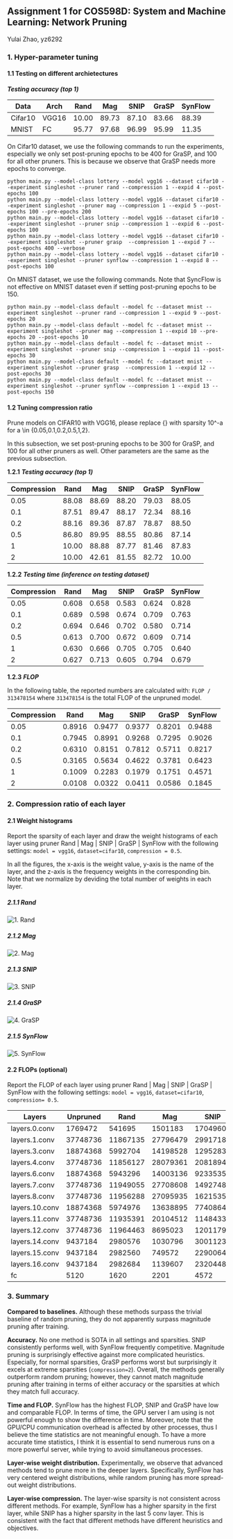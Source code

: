 ## Assignment 1 for COS598D: System and Machine Learning: Network Pruning

Yulai Zhao, yz6292

### 1. Hyper-parameter tuning

#### 1.1 Testing on different archietectures

***Testing accuracy (top 1)***

|   Data  |   Arch |   Rand |  Mag |  SNIP |  GraSP | SynFlow       |   
|----------------|----------------|-------------|-------------|-------------|---------------|----------------|
|Cifar10 | VGG16 | 10.00   |  89.73    |   87.10     |  83.66   |    88.39     |
|MNIST| FC | 95.77   |  97.68    |   96.99     |   95.99   |    11.35     |

On Cifar10 dataset, we use the following commands to run the experiments, especially we only set post-pruning epochs to be 400 for GraSP, and 100 for all other pruners. This is because we observe that GraSP needs more epochs to converge.

```
python main.py --model-class lottery --model vgg16 --dataset cifar10 --experiment singleshot --pruner rand --compression 1 --expid 4 --post-epochs 100
python main.py --model-class lottery --model vgg16 --dataset cifar10 --experiment singleshot --pruner mag --compression 1 --expid 5 --post-epochs 100 --pre-epochs 200
python main.py --model-class lottery --model vgg16 --dataset cifar10 --experiment singleshot --pruner snip --compression 1 --expid 6 --post-epochs 100
python main.py --model-class lottery --model vgg16 --dataset cifar10 --experiment singleshot --pruner grasp  --compression 1 --expid 7 --post-epochs 400 --verbose
python main.py --model-class lottery --model vgg16 --dataset cifar10 --experiment singleshot --pruner synflow --compression 1 --expid 8 --post-epochs 100
```

On MNIST dataset, we use the following commands. Note that SyncFlow is not effective on MNIST dataset even if setting post-pruning epochs to be 150.

```
python main.py --model-class default --model fc --dataset mnist --experiment singleshot --pruner rand --compression 1 --expid 9 --post-epochs 20
python main.py --model-class default --model fc --dataset mnist --experiment singleshot --pruner mag --compression 1 --expid 10 --pre-epochs 20 --post-epochs 10
python main.py --model-class default --model fc --dataset mnist --experiment singleshot --pruner snip --compression 1 --expid 11 --post-epochs 30
python main.py --model-class default --model fc --dataset mnist --experiment singleshot --pruner grasp  --compression 1 --expid 12 --post-epochs 30
python main.py --model-class default --model fc --dataset mnist --experiment singleshot --pruner synflow --compression 1 --expid 13 --post-epochs 150
```

#### 1.2 Tuning compression ratio

Prune models on CIFAR10 with VGG16, please replace {} with sparsity 10^-a for a \in {0.05,0.1,0.2,0.5,1,2}. 

In this subsection, we set post-pruning epochs to be 300 for GraSP, and 100 for all other pruners as well. Other parameters are the same as the previous subsection.



**1.2.1** ***Testing accuracy (top 1)***

|   Compression |   Rand |  Mag |  SNIP |  GraSP | SynFlow       |   
|----------------|-------------|-------------|-------------|---------------|----------------|
| 0.05|  88.08  |  88.69    |   88.20     |  79.03   |     88.05    |
| 0.1|  87.51  |  89.47    |    88.17    |  72.34   |   88.16      |
| 0.2|  88.16  |   89.36   |    87.87    |  78.87    |    88.50     |
| 0.5|  86.80  |  89.95    |    88.55    |  80.86    |     87.14    |
| 1| 10.00   |   88.88   |    87.77    |   81.46   |    87.83     |
| 2|  10.00  |  42.61    |    81.55    |  82.72    |   10.00      |

**1.2.2** ***Testing time (inference on testing dataset)***

|   Compression |   Rand |  Mag |  SNIP |  GraSP | SynFlow       |   
|----------------|-------------|-------------|-------------|---------------|----------------|
| 0.05|  0.608  |  0.658    |  0.583      |  0.624   |    0.828     |
| 0.1| 0.689   |  0.598    |   0.674     | 0.709    |    0.763     |
| 0.2|  0.694  | 0.646     |   0.702     | 0.580     |   0.714      |
| 0.5|  0.613  |  0.700    |  0.672      | 0.609     |    0.714     |
| 1|  0.630  |   0.666   |    0.705    |   0.705   |    0.640     |
| 2|  0.627  |  0.713    |    0.605    |  0.794    |    0.679     |

**1.2.3** ***FLOP***

In the following table, the reported numbers are calculated with: `FLOP / 313478154` where `313478154` is the total FLOP of the unpruned model.

|   Compression |   Rand |  Mag |  SNIP |  GraSP | SynFlow       |  
|----------------|-------------|-------------|-------------|---------------|----------------|
| 0.05|  0.8916  |  0.9477    |     0.9377       | 0.8201    |   0.9488      |
| 0.1| 0.7945   |   0.8991   |    0.9268    | 0.7295    |  0.9026       |
| 0.2|  0.6310  |  0.8151    |    0.7812    | 0.5711     |   0.8217      |
| 0.5| 0.3165   |  0.5634    |    0.4622    | 0.3781     |    0.6423     |
| 1| 0.1009   |  0.2283    |    0.1979    |   0.1751   |    0.4571     |
| 2|  0.0108  |   0.0322   |   0.0411     |   0.0586   |     0.1845    |


### 2. Compression ratio of each layer

#### 2.1 Weight histograms
Report the sparsity of each layer and draw the weight histograms of each layer using pruner Rand |  Mag |  SNIP |  GraSP | SynFlow with the following settings: `model = vgg16`, `dataset=cifar10`, `compression = 0.5`.

In all the figures, the x-axis is the weight value, y-axis is the name of the layer, and the z-axis is the frequency weights in the corresponding bin. Note that we normalize by deviding the total number of weights in each layer.

##### 2.1.1 Rand  
![1. Rand](weight_hist_rand.png "Optional title")

##### 2.1.2  Mag  
![2. Mag](weight_hist_mag.png "Optional title")

##### 2.1.3  SNIP  
![3. SNIP](weight_hist_snip.png "Optional title")

##### 2.1.4  GraSP  
![4. GraSP](weight_hist_grasp.png "Optional title")

##### 2.1.5  SynFlow  
![5. SynFlow](weight_hist_synflow.png "Optional title")

#### 2.2 FLOPs (optional)

Report the FLOP of each layer using pruner Rand |  Mag |  SNIP |  GraSP | SynFlow with the following settings: `model = vgg16`, `dataset=cifar10`, `compression= 0.5`.

|   Layers | Unpruned |  Rand |  Mag |  SNIP |  GraSP | SynFlow       |  
|----------------|----------------|-------------|-------------|-------------|---------------|----------------|
| layers.0.conv| 1769472 |541695  |  1501183    |     1704960       | 985088    |   1765376      |
| layers.1.conv|  37748736  |11867135   |   27796479   |    29917183    | 18281471    |  37137408       |
| layers.3.conv| 18874368   |5992704  |  14198528    |    12952831    | 8534271     |   18300928      |
| layers.4.conv| 37748736  |11856127   |  28079361    |  20818944    | 15328512     |    35502079     |
| layers.6.conv| 18874368  |5943296   |  14003136    |    9233535    |   7212287   |    16645631     |
| layers.7.conv| 37748736  |11949055  |   27708608   |   14927487     |  13233983   |     28944256    |
| layers.8.conv| 37748736  |11956288  |  27095935    |     16215359       | 14178047    |   28932671      |
| layers.10.conv| 18874368   |5974976   |   13638895   |    7740864    | 6951488   |  10316815       |
| layers.11.conv| 37748736 |11935391  |  20104512    |    11484336    | 12541855    |   8774719      |
| layers.12.conv|37748736 |11964463   |  8695023    |    12011791    | 13159455   |    8783952     |
| layers.14.conv| 9437184 |2980576   |   1030796   |    3001123    | 2925716    |  1995555     |
| layers.15.conv| 9437184   |2982560  |  749572    |    2290064    |2429731  |  1996460   |
| layers.16.conv| 9437184  |2982684   |  1139607    |    2320448    | 2471884  |    1982292     |
| fc |  5120    | 1620  | 2201    |    4572    | 2810  |    5107     |


### 3. Summary  

**Compared to baselines.** Although these methods surpass the trivial baseline of random pruning, they do not apparently surpass magnitude pruning after training.

**Accuracy.** No one method is SOTA in all settings and sparsities. SNIP consistently performs well, with SynFlow frequently competitive. Magnitude pruning is surprisingly effective against more complicated heuristics. Especially, for normal sparsities, GraSP performs worst but surprisingly it excels at extreme sparsities (`compression=2`). Overall, the methods generally outperform random pruning; however, they cannot match magnitude
pruning after training in terms of either accuracy or the sparsities at which they match full accuracy.

**Time and FLOP.** SynFlow has the highest FLOP, SNIP and GraSP have low and comparable FLOP. In terms of time, the GPU server I am using is not powerful enough to show the difference in time. Moreover, note that the GPU/CPU communication overhead is affected by other processes, thus I believe the time statistics are not meaningful enough. To have a more accurate time statistics, I think it is essential to send numerous runs on a more powerful server, while trying to avoid simultaneous processes.  

**Layer-wise weight distribution.** Experimentally, we observe that advanced methods tend to prune more in the deeper layers. Specifically, SynFlow has very centered weight distributions, while random pruning has more spread-out weight distributions.

**Layer-wise compression.** The layer-wise sparsity is not consistent across different methods. For example, SynFlow has a higher sparsity in the first layer, while SNIP has a higher sparsity in the last 5 conv layer. This is consistent with the fact that different methods have different heuristics and objectives.
